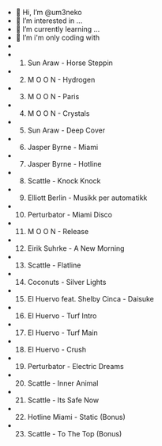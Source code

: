 - 👋 Hi, I’m @um3neko
- 👀 I’m interested in ...
- 🌱 I’m currently learning ...
- 💞️ I’m  i'm only coding with
- 
- 1. Sun Araw - Horse Steppin
- 2. M O O N - Hydrogen
- 3. M O O N - Paris
- 4. M O O N - Crystals
- 5. Sun Araw - Deep Cover
- 6. Jasper Byrne - Miami
- 7. Jasper Byrne - Hotline
- 8. Scattle - Knock Knock
- 9. Elliott Berlin - Musikk per automatikk
- 10. Perturbator - Miami Disco
- 11. M O O N - Release
- 12. Eirik Suhrke - A New Morning
- 13. Scattle - Flatline
- 14. Coconuts - Silver Lights
- 15. El Huervo feat. Shelby Cinca - Daisuke
- 16. El Huervo - Turf Intro
- 17. El Huervo - Turf Main
- 18. El Huervo - Crush
- 19. Perturbator - Electric Dreams
- 20. Scattle - Inner Animal
- 21. Scattle - Its Safe Now
- 22. Hotline Miami - Static (Bonus)
- 23. Scattle - To The Top   (Bonus) 

<!---
um3neko/um3neko is a ✨ special ✨ repository because its `README.md` (this file) appears on your GitHub profile.
You can click the Preview link to take a look at your changes.
--->
